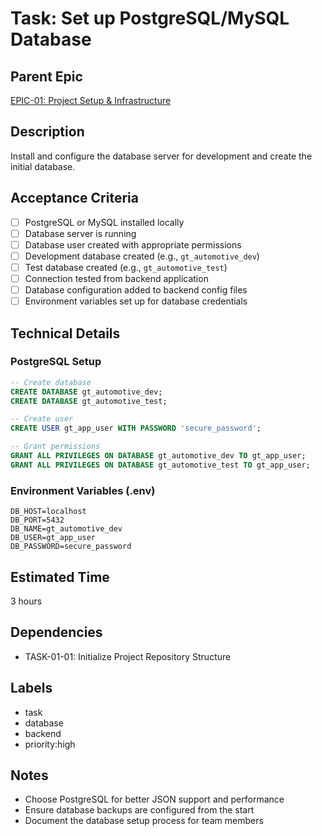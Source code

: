 # Task: Set up PostgreSQL/MySQL Database

## Parent Epic
[EPIC-01: Project Setup & Infrastructure](../epics/EPIC-01-project-setup.md)

## Description
Install and configure the database server for development and create the initial database.

## Acceptance Criteria
- [ ] PostgreSQL or MySQL installed locally
- [ ] Database server is running
- [ ] Database user created with appropriate permissions
- [ ] Development database created (e.g., `gt_automotive_dev`)
- [ ] Test database created (e.g., `gt_automotive_test`)
- [ ] Connection tested from backend application
- [ ] Database configuration added to backend config files
- [ ] Environment variables set up for database credentials

## Technical Details

### PostgreSQL Setup
```sql
-- Create database
CREATE DATABASE gt_automotive_dev;
CREATE DATABASE gt_automotive_test;

-- Create user
CREATE USER gt_app_user WITH PASSWORD 'secure_password';

-- Grant permissions
GRANT ALL PRIVILEGES ON DATABASE gt_automotive_dev TO gt_app_user;
GRANT ALL PRIVILEGES ON DATABASE gt_automotive_test TO gt_app_user;
```

### Environment Variables (.env)
```
DB_HOST=localhost
DB_PORT=5432
DB_NAME=gt_automotive_dev
DB_USER=gt_app_user
DB_PASSWORD=secure_password
```

## Estimated Time
3 hours

## Dependencies
- TASK-01-01: Initialize Project Repository Structure

## Labels
- task
- database
- backend
- priority:high

## Notes
- Choose PostgreSQL for better JSON support and performance
- Ensure database backups are configured from the start
- Document the database setup process for team members